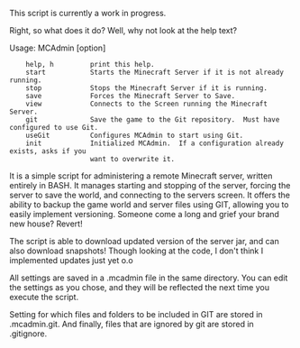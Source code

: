 This script is currently a work in progress.

Right, so what does it do?  Well, why not look at the help text?


Usage:  MCAdmin [option]

        help, h         print this help.
        start           Starts the Minecraft Server if it is not already running.
        stop            Stops the Minecraft Server if it is running.
        save            Forces the Minecraft Server to Save.
        view            Connects to the Screen running the Minecraft Server.
        git             Save the game to the Git repository.  Must have configured to use Git.
        useGit          Configures MCAdmin to start using Git.
        init            Initialized MCAdmin.  If a configuration already exists, asks if you
                        want to overwrite it.

It is a simple script for administering a remote Minecraft server, written entirely in BASH.  It manages starting and stopping of the server, forcing the server to save the world, and connecting to the servers screen.  It offers the ability to backup the game world and server files using GIT, allowing you to easily implement versioning.  Someone come a long and grief your brand new house?  Revert!

The script is able to download updated version of the server jar, and can also download snapshots!  Though looking at the code, I don't think I implemented updates just yet o.o

All settings are saved in a .mcadmin file in the same directory.  You can edit the settings as you chose, and they will be reflected the next time you execute the script.

Setting for which files and folders to be included in GIT are stored in .mcadmin.git.  And finally, files that are ignored by git are stored in .gitignore.
